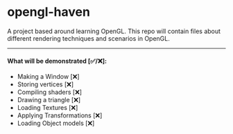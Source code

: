 # opengl-haven
A project based around learning OpenGL. This repo will contain files about different rendering techniques and scenarios in OpenGL.

---

#### What will be demonstrated [✅/❌]:
- Making a Window [❌]
- Storing vertices [❌]
- Compiling shaders [❌]
- Drawing a triangle [❌]
- Loading Textures [❌]
- Applying Transformations [❌]
- Loading Object models [❌]
